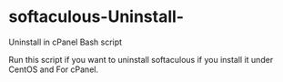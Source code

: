 # softaculous-Uninstall-

Uninstall in cPanel Bash script

Run this script if you want to uninstall softaculous if you install it under CentOS and For cPanel.

